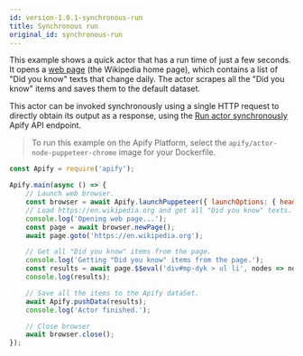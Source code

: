 ```yaml
---
id: version-1.0.1-synchronous-run
title: Synchronous run
original_id: synchronous-run
---
```


This example shows a quick actor that has a run time of just a few seconds. It opens a [web page](https://en.wikipedia.org) (the Wikipedia home page),
which contains a list of "Did you know" texts that change daily. The actor scrapes all the "Did you know" items and saves them to the default dataset.

This actor can be invoked synchronously using a single HTTP request to directly obtain its output as a response, using the
[Run actor synchronously](https://apify.com/docs/api/v2#/reference/actors/run-actor-synchronously/without-input) Apify API endpoint.

> To run this example on the Apify Platform, select the `apify/actor-node-puppeteer-chrome` image for your Dockerfile.

```javascript
const Apify = require('apify');

Apify.main(async () => {
    // Launch web browser.
    const browser = await Apify.launchPuppeteer({ launchOptions: { headless: true } });
    // Load https://en.wikipedia.org and get all "Did you know" texts.
    console.log('Opening web page...');
    const page = await browser.newPage();
    await page.goto('https://en.wikipedia.org');

    // Get all "Did you know" items from the page.
    console.log('Getting "Did you know" items from the page.');
    const results = await page.$$eval('div#mp-dyk > ul li', nodes => nodes.map(node => node.innerText.replace('...', 'Did you know')));
    console.log(results);

    // Save all the items to the Apify dataSet.
    await Apify.pushData(results);
    console.log('Actor finished.');

    // Close browser
    await browser.close();
});
```

